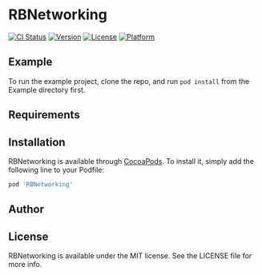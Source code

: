 # RBNetworking

[![CI Status](http://img.shields.io/travis/baxiang/RBNetworking.svg?style=flat)](https://travis-ci.org/baxiang/RBNetworking)
[![Version](https://img.shields.io/cocoapods/v/RBNetworking.svg?style=flat)](http://cocoapods.org/pods/RBNetworking)
[![License](https://img.shields.io/cocoapods/l/RBNetworking.svg?style=flat)](http://cocoapods.org/pods/RBNetworking)
[![Platform](https://img.shields.io/cocoapods/p/RBNetworking.svg?style=flat)](http://cocoapods.org/pods/RBNetworking)

## Example

To run the example project, clone the repo, and run `pod install` from the Example directory first.

## Requirements

## Installation

RBNetworking is available through [CocoaPods](http://cocoapods.org). To install
it, simply add the following line to your Podfile:

```ruby
pod 'RBNetworking'
```

## Author



## License

RBNetworking is available under the MIT license. See the LICENSE file for more info.
